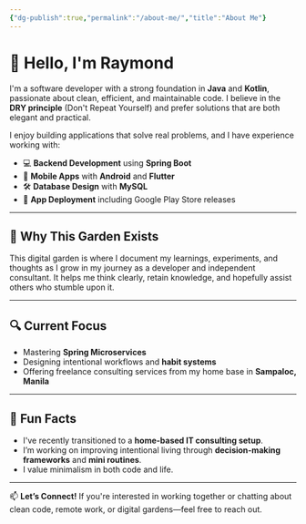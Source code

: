 ```yaml
---
{"dg-publish":true,"permalink":"/about-me/","title":"About Me"}
---
```



# 👋 Hello, I'm Raymond

I'm a software developer with a strong foundation in **Java** and **Kotlin**, passionate about clean, efficient, and maintainable code. I believe in the **DRY principle** (Don't Repeat Yourself) and prefer solutions that are both elegant and practical.

I enjoy building applications that solve real problems, and I have experience working with:

- 💻 **Backend Development** using **Spring Boot**
- 📱 **Mobile Apps** with **Android** and **Flutter**
- 🛠️ **Database Design** with **MySQL**
- 🚀 **App Deployment** including Google Play Store releases

---

## 🌱 Why This Garden Exists

This digital garden is where I document my learnings, experiments, and thoughts as I grow in my journey as a developer and independent consultant. It helps me think clearly, retain knowledge, and hopefully assist others who stumble upon it.

---

## 🔍 Current Focus

- Mastering **Spring Microservices**
- Designing intentional workflows and **habit systems**
- Offering freelance consulting services from my home base in **Sampaloc, Manila**

---

## 🧭 Fun Facts

- I've recently transitioned to a **home-based IT consulting setup**.
- I’m working on improving intentional living through **decision-making frameworks** and **mini routines**.
- I value minimalism in both code and life.

---

📫 **Let’s Connect!**
If you're interested in working together or chatting about clean code, remote work, or digital gardens—feel free to reach out.

